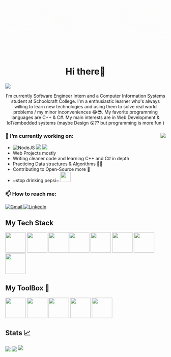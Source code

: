 ![Bannerimage](images/banner.gif)

<h1 align="center"> Hi there👋  </h1> <img src="https://gpvc.arturio.dev/Xlient" align="center">


<p align="center">I'm currently Software Engineer Intern and a Computer Information Systems student at Schoolcraft College. I'm a enthusiastic learner who's always willing to learn new technologies and using them to solve real world problems / my minor inconveniences 😂😎.  My favorite programming languages are C++ & C#. 
  My main interests are in Web Development & IoT/embedded systems (maybe Design 😮?? but programming is more fun )
</p>
  
### 🌱 I’m currently working on: <img src="https://media1.tenor.com/images/62550b92246d0919cc9e7884f7be9817/tenor.gif?itemid=15349911" align="right">
- <img alt="NodeJS" src="https://img.shields.io/badge/node.js%20-%2343853D.svg?&style=for-the-badge&logo=node.js&logoColor=white"/> <img src="https://img.shields.io/badge/JavaScript-F7DF1E?style=for-the-badge&logo=javascript&logoColor=black"> <img src="https://img.shields.io/badge/jQuery-0769AD?style=for-the-badge&logo=jquery&logoColor=white">
- Web Projects mostly
- Writing cleaner code and learning C++ and C# in depth
- Practicing Data structures & Algorithms 🧠🤯
- Contributing to Open-Source more 💌
-  ~stop drinking pepsi~   <img src="https://media.tenor.com/images/6f9652e79f9697ff8426892081a460ae/tenor.gif" width="32" height="32">

### 📫 How to reach me: 
<a href="mailto:lakaleigh.harris@gmail.com"> <img alt="Gmail" src="https://img.shields.io/badge/Gmail-D14836?style=for-the-badge&logo=gmail&logoColor=white" /> </a>
<a href="https://www.linkedin.com/in/la-kaleigh-harris-01/"><img alt="LinkedIn" src="https://img.shields.io/badge/linkedin%20-%230077B5.svg?&style=for-the-badge&logo=linkedin&logoColor=white"/></a>

## My Tech Stack
<img src="https://camo.githubusercontent.com/8d56e87edf99e89bfc457cd62462e0b7aae19e6b197b1df5c542d474d8d76f81/68747470733a2f2f646576656c6f7065722e6665646f726170726f6a6563742e6f72672f7374617469632f6c6f676f2f6373686172702e706e67" width="64" height="64"> <img src="https://upload.wikimedia.org/wikipedia/commons/thumb/1/18/ISO_C%2B%2B_Logo.svg/306px-ISO_C%2B%2B_Logo.svg.png" width="64" height="64"> <img src="https://image.flaticon.com/icons/png/128/919/919854.png"  width="64" height="64"><img src="https://cdn4.iconfinder.com/data/icons/logos-and-brands/512/267_Python_logo-512.png" width="64" height="64"> <img src="https://user-images.githubusercontent.com/35268101/115654179-9b8c7b00-a2fe-11eb-81fc-620308580c67.png" width="64" height="64"> <img src="https://user-images.githubusercontent.com/35268101/115654333-f6be6d80-a2fe-11eb-8bc8-82461d69ec07.png" width="64" height="64"> <img src="https://image.flaticon.com/icons/png/128/919/919828.png" width="64" height="64"> <img src="https://user-images.githubusercontent.com/35268101/115654499-4309ad80-a2ff-11eb-917a-f9d061efb6a4.png" width="64" height="64"> 

## My ToolBox 🔧
   <img src="https://img.icons8.com/fluent/48/000000/visual-studio-2019.png" width="64" height="64"> <img src="https://img.icons8.com/fluent/48/000000/google-cloud.png" width="64" height="64"> <img src="https://freepngimg.com/download/ubuntu/65755-fedora-icons-private-server-computer-operating-virtual.png" width="64" height="64">
 <img src="https://image.flaticon.com/icons/png/128/888/888882.png" width="64" height="64"> <img src="https://img.icons8.com/color/48/000000/arduino.png" width="64" height="64"/>

 
## Stats 📈
<img src="https://github-readme-stats.vercel.app/api/top-langs/?username=Xlient&theme=nightowl&show_icons=true&layout=compact" align="center">
<img src="https://github-readme-stats.vercel.app/api?username=Xlient&theme=nightowl&show_icons=true" align="center"> <img src="https://github-readme-streak-stats.herokuapp.com/?user=Xlient&theme=nightowl&show_icons=true">

